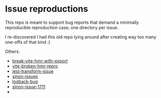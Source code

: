 # Issue reproductions

This repo is meant to support bug reports that demand a
minimally reproducible reproduction case; one directory per issue.

I re-discovered I had this old repo lying around after
creating way too many one-offs of that kind :)

Others:
- [break-vite-hmr-with-export](https://github.com/fatso83/break-vite-hmr-with-export)
- [vite-broken-hmr-repro](https://github.com/fatso83/vite-broken-hmr-repro)
- [jest-transform-issue](https://github.com/fatso83/jest-transform-issue)
- [sinon-issues](https://github.com/fatso83/sinon-issues)
- [logback-bug](https://github.com/fatso83/logback-bug)
- [sinon-issue-1711 ](https://github.com/fatso83/sinon-issue-1711)
- 
